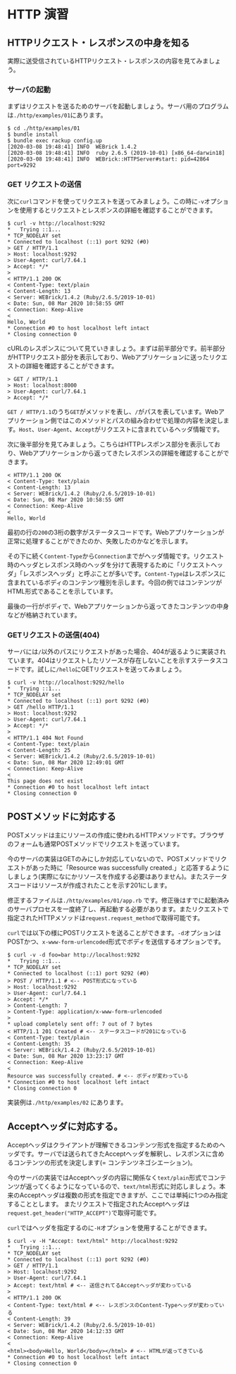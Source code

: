 # HTTP 演習

## HTTPリクエスト・レスポンスの中身を知る

実際に送受信されているHTTPリクエスト・レスポンスの内容を見てみましょう。

### サーバの起動

まずはリクエストを送るためのサーバを起動しましょう。サーバ用のプログラムは`./http/examples/01`にあります。

```
$ cd ./http/examples/01
$ bundle install
$ bundle exec rackup config.up
[2020-03-08 19:48:41] INFO  WEBrick 1.4.2
[2020-03-08 19:48:41] INFO  ruby 2.6.5 (2019-10-01) [x86_64-darwin18]
[2020-03-08 19:48:41] INFO  WEBrick::HTTPServer#start: pid=42864 port=9292
```

### GET リクエストの送信

次に`curl`コマンドを使ってリクエストを送ってみましょう。この時に`-v`オプションを使用するとリクエストとレスポンスの詳細を確認することができます。

```
$ curl -v http://localhost:9292
*   Trying ::1...
* TCP_NODELAY set
* Connected to localhost (::1) port 9292 (#0)
> GET / HTTP/1.1
> Host: localhost:9292
> User-Agent: curl/7.64.1
> Accept: */*
>
< HTTP/1.1 200 OK
< Content-Type: text/plain
< Content-Length: 13
< Server: WEBrick/1.4.2 (Ruby/2.6.5/2019-10-01)
< Date: Sun, 08 Mar 2020 10:58:55 GMT
< Connection: Keep-Alive
<
Hello, World
* Connection #0 to host localhost left intact
* Closing connection 0
```

cURLのレスポンスについて見ていきましょう。まずは前半部分です。前半部分がHTTPリクエスト部分を表示しており、Webアプリケーションに送ったリクエストの詳細を確認することができます。

```
> GET / HTTP/1.1
> Host: localhost:8000
> User-Agent: curl/7.64.1
> Accept: */*
```

`GET / HTTP/1.1`のうち`GET`がメソッドを表し、`/`がパスを表しています。Webアプリケーション側ではこのメソッドとパスの組み合わせで処理の内容を決定します。`Host`、`User-Agent`、`Accept`がリクエストに含まれているヘッダ情報です。

次に後半部分を見てみましょう。こちらはHTTPレスポンス部分を表示しており、Webアプリケーションから返ってきたレスポンスの詳細を確認することができます。

```
< HTTP/1.1 200 OK
< Content-Type: text/plain
< Content-Length: 13
< Server: WEBrick/1.4.2 (Ruby/2.6.5/2019-10-01)
< Date: Sun, 08 Mar 2020 10:58:55 GMT
< Connection: Keep-Alive
<
Hello, World
```

最初の行の`200`の3桁の数字がステータスコードです。Webアプリケーションが正常に処理することができたのか、失敗したのかなどを示します。

その下に続く`Content-Type`から`Connection`までがヘッダ情報です。リクエスト時のヘッダとレスポンス時のヘッダを分けて表現するために「リクエストヘッダ」「レスポンスヘッダ」と呼ぶことが多いです。`Content-Type`はレスポンスに含まれているボディのコンテンツ種別を示します。今回の例ではコンテンツがHTML形式であることを示しています。

最後の一行がボディで、Webアプリケーションから返ってきたコンテンツの中身などが格納されています。

### GETリクエストの送信(404)

サーバには`/`以外のパスにリクエストがあった場合、404が返るように実装されています。404はリクエストしたリソースが存在しないことを示すステータスコードです。試しに`/hello`にGETリクエストを送ってみましょう。

```
$ curl -v http://localhost:9292/hello
*   Trying ::1...
* TCP_NODELAY set
* Connected to localhost (::1) port 9292 (#0)
> GET /hello HTTP/1.1
> Host: localhost:9292
> User-Agent: curl/7.64.1
> Accept: */*
>
< HTTP/1.1 404 Not Found
< Content-Type: text/plain
< Content-Length: 25
< Server: WEBrick/1.4.2 (Ruby/2.6.5/2019-10-01)
< Date: Sun, 08 Mar 2020 12:49:01 GMT
< Connection: Keep-Alive
<
This page does not exist
* Connection #0 to host localhost left intact
* Closing connection 0
```

## POSTメソッドに対応する

POSTメソッドは主にリソースの作成に使われるHTTPメソッドです。ブラウザのフォームも通常POSTメソッドでリクエストを送っています。

今のサーバの実装はGETのみにしか対応していないので、POSTメソッドでリクエストがあった時に「Resource was successfully created.」と応答するようにしましょう(実際になにかリソースを作成する必要はありません)。またステータスコードはリソースが作成されたことを示す201にします。

修正するファイルは`./http/examples/01/app.rb` です。修正後はすでに起動済みのサーバプロセスを一度終了し、再起動する必要があります。またリクエストで指定されたHTTPメソッドは`request.request_method`で取得可能です。

`curl`では以下の様にPOSTリクエストを送ることができます。`-d`オプションはPOSTかつ、`x-www-form-urlencoded`形式でボディを送信するオプションです。

```
$ curl -v -d foo=bar http://localhost:9292
*   Trying ::1...
* TCP_NODELAY set
* Connected to localhost (::1) port 9292 (#0)
> POST / HTTP/1.1 # <-- POST形式になっている
> Host: localhost:9292
> User-Agent: curl/7.64.1
> Accept: */*
> Content-Length: 7
> Content-Type: application/x-www-form-urlencoded
>
* upload completely sent off: 7 out of 7 bytes
< HTTP/1.1 201 Created # <-- ステータスコードが201になっている
< Content-Type: text/plain
< Content-Length: 35
< Server: WEBrick/1.4.2 (Ruby/2.6.5/2019-10-01)
< Date: Sun, 08 Mar 2020 13:23:17 GMT
< Connection: Keep-Alive
<
Resource was successfully created. # <-- ボディが変わっている
* Connection #0 to host localhost left intact
* Closing connection 0
```

実装例は`./http/examples/02` にあります。


## Acceptヘッダに対応する。

Acceptヘッダはクライアントが理解できるコンテンツ形式を指定するためのヘッダです。サーバでは送られてきたAcceptヘッダを解釈し、レスポンスに含めるコンテンツの形式を決定します(= コンテンツネゴシエーション)。

今のサーバの実装ではAcceptヘッダの内容に関係なく`text/plain`形式でコンテンツが返ってくるようになっているので、`text/html`形式に対応しましょう。本来のAcceptヘッダは複数の形式を指定できますが、ここでは単純に1つのみ指定することとします。 またリクエストで指定されたAcceptヘッダは`request.get_header("HTTP_ACCEPT")`で取得可能です。

`curl`ではヘッダを指定するのに`-H`オプションを使用することができます。

```
$ curl -v -H "Accept: text/html" http://localhost:9292
*   Trying ::1...
* TCP_NODELAY set
* Connected to localhost (::1) port 9292 (#0)
> GET / HTTP/1.1
> Host: localhost:9292
> User-Agent: curl/7.64.1
> Accept: text/html # <-- 送信されてるAcceptヘッダが変わっている
>
< HTTP/1.1 200 OK
< Content-Type: text/html # <-- レスポンスのContent-Typeヘッダが変わっている
< Content-Length: 39
< Server: WEBrick/1.4.2 (Ruby/2.6.5/2019-10-01)
< Date: Sun, 08 Mar 2020 14:12:33 GMT
< Connection: Keep-Alive
<
<html><body>Hello, World</body></html> # <-- HTMLが返ってきている
* Connection #0 to host localhost left intact
* Closing connection 0
```
